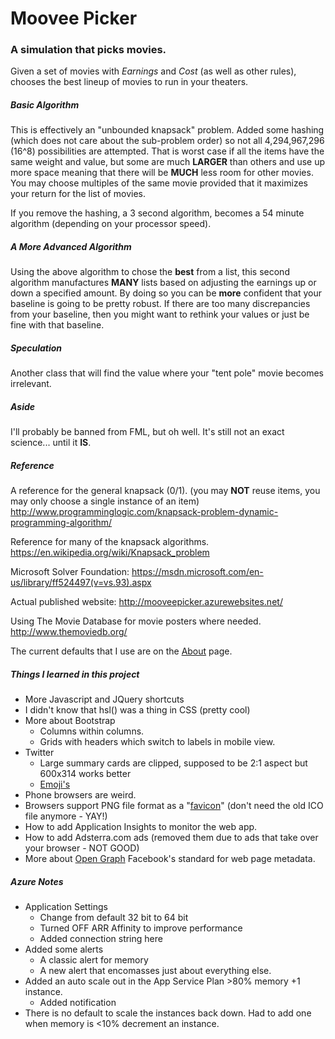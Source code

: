 # Moovee Picker
### A simulation that picks movies.

Given a set of movies with *Earnings* and *Cost* (as well as other rules),
chooses the best lineup of movies to run in your theaters.

##### Basic Algorithm

This is effectively an "unbounded knapsack" problem.  Added some hashing
(which does not care about the sub-problem order) so not all 4,294,967,296 (16^8) possibilities
are attempted.  That is worst case if all the items have the same weight and value, but some are much
**LARGER** than others and use up more space meaning that there will be **MUCH** less room for
other movies.  You may choose multiples of the same movie provided that it maximizes your
return for the list of movies.

If you remove the hashing, a 3 second algorithm, becomes a 54 minute algorithm (depending on your processor speed).

##### A More Advanced Algorithm

Using the above algorithm to chose the **best** from a list, this second algorithm manufactures **MANY** lists
based on adjusting the earnings up or down a specified amount.  By doing so you can be **more** confident that
your baseline is going to be pretty robust.  If there are too many discrepancies from your baseline, then
you might want to rethink your values or just be fine with that baseline.

##### Speculation

Another class that will find the value where your "tent pole" movie becomes irrelevant.

##### Aside

I'll probably be banned from FML, but oh well.  It's still not an exact science...  until it **IS**.

##### Reference

A reference for the general knapsack (0/1).  (you may **NOT** reuse items, you may only choose
a single instance of an item)
http://www.programminglogic.com/knapsack-problem-dynamic-programming-algorithm/

Reference for many of the knapsack algorithms.
https://en.wikipedia.org/wiki/Knapsack_problem

Microsoft Solver Foundation:
https://msdn.microsoft.com/en-us/library/ff524497(v=vs.93).aspx

Actual published website:
http://mooveepicker.azurewebsites.net/

Using The Movie Database for movie posters where needed.
http://www.themoviedb.org/

The current defaults that I use are on the [About](http://mooveepicker.azurewebsites.net/home/about) page.


##### Things I learned in this project
* More Javascript and JQuery shortcuts
* I didn't know that hsl() was a thing in CSS (pretty cool)
* More about Bootstrap
  * Columns within columns.
  * Grids with headers which switch to labels in mobile view.
* Twitter
  * Large summary cards are clipped, supposed to be 2:1 aspect but 600x314 works better
  * [Emoji's](https://www.piliapp.com/twitter-symbols/)
* Phone browsers are weird.
* Browsers support PNG file format as a "[favicon](https://en.wikipedia.org/wiki/Favicon)" (don't need the old ICO file anymore - YAY!)
* How to add Application Insights to monitor the web app.
* How to add Adsterra.com ads (removed them due to ads that take over your browser - NOT GOOD)
* More about [Open Graph](http://ogp.me/) Facebook's standard for web page metadata.

##### Azure Notes
* Application Settings
  * Change from default 32 bit to 64 bit
  * Turned OFF ARR Affinity to improve performance
  * Added connection string here
* Added some alerts
  * A classic alert for memory
  * A new alert that encomasses just about everything else.
* Added an auto scale out in the App Service Plan  >80% memory +1 instance.
  * Added notification
* There is no default to scale the instances back down.  Had to add one when memory is <10% decrement an instance.